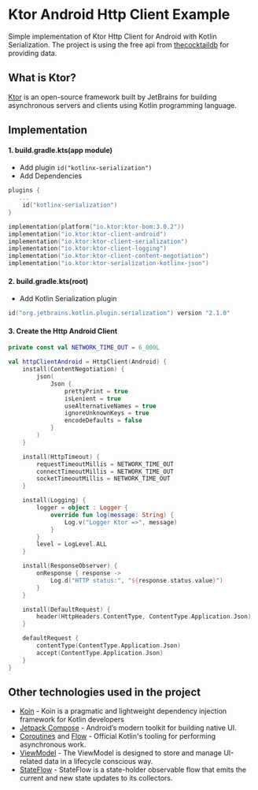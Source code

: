 # Ktor Android Http Client Example
Simple implementation of Ktor Http Client for Android with Kotlin Serialization. The project is using the free api from [thecocktaildb](https://www.thecocktaildb.com/) for providing data.

## What is Ktor?
[Ktor](https://ktor.io/docs/welcome.html) is an open-source framework built by JetBrains for building asynchronous servers and clients using Kotlin programming language.

## Implementation
#### 1. build.gradle.kts(app module)
- Add plugin `id("kotlinx-serialization")`
- Add Dependencies
```kotlin
plugins {
   ...
    id("kotlinx-serialization")
}

implementation(platform("io.ktor:ktor-bom:3.0.2"))
implementation("io.ktor:ktor-client-android")
implementation("io.ktor:ktor-client-serialization")
implementation("io.ktor:ktor-client-logging")
implementation("io.ktor:ktor-client-content-negotiation")
implementation("io.ktor:ktor-serialization-kotlinx-json")
```

#### 2. build.gradle.kts(root)
- Add Kotlin Serialization plugin
```kotlin
id("org.jetbrains.kotlin.plugin.serialization") version "2.1.0"
```

#### 3. Create the Http Android Client
```kotlin
private const val NETWORK_TIME_OUT = 6_000L

val httpClientAndroid = HttpClient(Android) {
    install(ContentNegotiation) {
        json(
            Json {
                prettyPrint = true
                isLenient = true
                useAlternativeNames = true
                ignoreUnknownKeys = true
                encodeDefaults = false
            }
        )
    }

    install(HttpTimeout) {
        requestTimeoutMillis = NETWORK_TIME_OUT
        connectTimeoutMillis = NETWORK_TIME_OUT
        socketTimeoutMillis = NETWORK_TIME_OUT
    }

    install(Logging) {
        logger = object : Logger {
            override fun log(message: String) {
                Log.v("Logger Ktor =>", message)
            }
        }
        level = LogLevel.ALL
    }

    install(ResponseObserver) {
        onResponse { response ->
            Log.d("HTTP status:", "${response.status.value}")
        }
    }

    install(DefaultRequest) {
        header(HttpHeaders.ContentType, ContentType.Application.Json)
    }

    defaultRequest {
        contentType(ContentType.Application.Json)
        accept(ContentType.Application.Json)
    }
}

```

## Other technologies used in the project
- [Koin](https://insert-koin.io/docs/reference/introduction/#:~:text=Koin%20is%20a%20pragmatic%20and,container%20and%20a%20pragmatic%20API) - Koin is a pragmatic and lightweight dependency injection framework for Kotlin developers
- [Jetpack Compose](https://developer.android.com/jetpack/compose) - Android’s modern toolkit for building native UI.
- [Coroutines](https://kotlinlang.org/docs/reference/coroutines-overview.html) and [Flow](https://kotlinlang.org/docs/reference/coroutines/flow.html#asynchronous-flow) - Official Kotlin's tooling for performing asynchronous work.
- [ViewModel](https://developer.android.com/topic/libraries/architecture/viewmodel) - The ViewModel is designed to store and manage UI-related data in a lifecycle conscious way.
- [StateFlow](https://developer.android.com/kotlin/flow/stateflow-and-sharedflow#stateflow) - StateFlow is a state-holder observable flow that emits the current and new state updates to its collectors.

